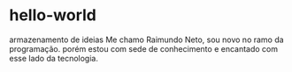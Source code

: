 # hello-world
armazenamento de ideias
Me chamo Raimundo Neto, sou novo no ramo da programação. porém estou com sede de conhecimento e encantado com esse lado da tecnologia.

